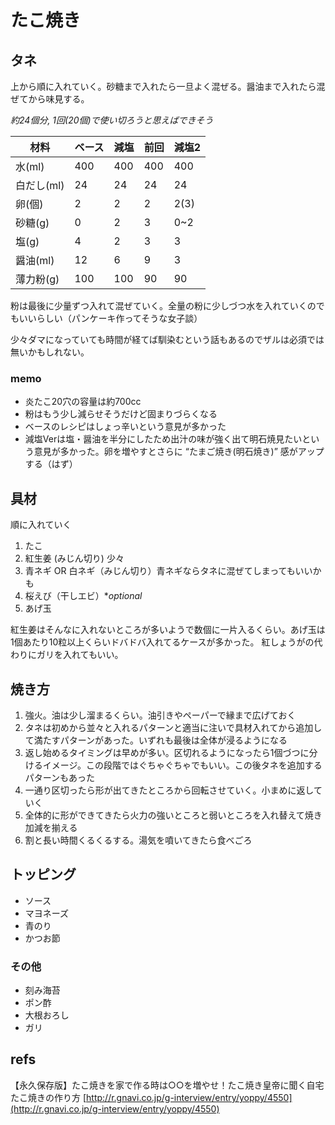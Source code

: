 # たこ焼き

## タネ

上から順に入れていく。砂糖まで入れたら一旦よく混ぜる。醤油まで入れたら混ぜてから味見する。

*約24個分, 1回(20個)で使い切ろうと思えばできそう*

| 材料   | ベース | 減塩 | 前回 | 減塩2 |
| ---       | --- | ---  | ---  | ---   |
| 水(ml)    | 400 |  400 |  400 |   400 |
| 白だし(ml)|  24 |   24 |   24 |    24 |
| 卵(個)    |   2 |    2 |    2 |   2(3)|
| 砂糖(g)   |   0 |    2 |    3 |   0~2 |
| 塩(g)     |   4 |    2 |    3 |     3 |
| 醤油(ml)  |  12 |    6 |    9 |     3 |
| 薄力粉(g) | 100 |  100 |   90 |    90 |

粉は最後に少量ずつ入れて混ぜていく。全量の粉に少しづつ水を入れていくのでもいいらしい（パンケーキ作ってそうな女子談）

少々ダマになっていても時間が経てば馴染むという話もあるのでザルは必須では無いかもしれない。


### memo

- 炎たこ20穴の容量は約700cc
- 粉はもう少し減らせそうだけど固まりづらくなる
- ベースのレシピはしょっ辛いという意見が多かった
- 減塩Verは塩・醤油を半分にしたため出汁の味が強く出て明石焼見たいという意見が多かった。卵を増やすとさらに “たまご焼き(明石焼き)” 感がアップする（はず）

## 具材

順に入れていく

1. たこ
1. 紅生姜 (みじん切り) 少々
1. 青ネギ OR 白ネギ（みじん切り）青ネギならタネに混ぜてしまってもいいかも
1. 桜えび（干しエビ）**optional*
1. あげ玉

紅生姜はそんなに入れないところが多いようで数個に一片入るくらい。あげ玉は1個あたり10粒以上くらいドバドバ入れてるケースが多かった。
紅しょうがの代わりにガリを入れてもいい。

## 焼き方

1. 強火。油は少し溜まるくらい。油引きやペーパーで縁まで広げておく
1. タネは初めから並々と入れるパターンと適当に注いで具材入れてから追加して満たすパターンがあった。いずれも最後は全体が浸るようになる
2. 返し始めるタイミングは早めが多い。区切れるようになったら1個づつに分けるイメージ。この段階ではぐちゃぐちゃでもいい。この後タネを追加するパターンもあった
3. 一通り区切ったら形が出てきたところから回転させていく。小まめに返していく
4. 全体的に形ができてきたら火力の強いところと弱いところを入れ替えて焼き加減を揃える
5. 割と長い時間くるくるする。湯気を噴いてきたら食べごろ

## トッピング

- ソース
- マヨネーズ
- 青のり
- かつお節

### その他

- 刻み海苔
- ポン酢
- 大根おろし
- ガリ

## refs

【永久保存版】たこ焼きを家で作る時は○○を増やせ！たこ焼き皇帝に聞く自宅たこ焼きの作り方
[http://r.gnavi.co.jp/g-interview/entry/yoppy/4550](http://r.gnavi.co.jp/g-interview/entry/yoppy/4550)
